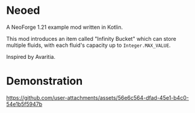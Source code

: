# Neoed

A NeoForge 1.21 example mod written in Kotlin.

This mod introduces an item called "Infinity Bucket" which can store multiple fluids, with each fluid's capacity up to `Integer.MAX_VALUE`.

Inspired by Avaritia.

# Demonstration

https://github.com/user-attachments/assets/56e6c564-dfad-45e1-b4c0-54e1b5f5947b
